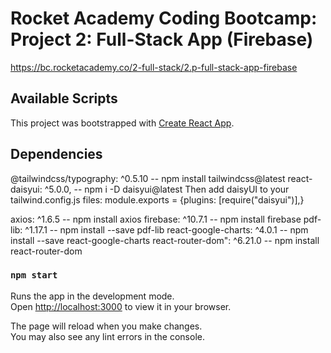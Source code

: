 # Rocket Academy Coding Bootcamp: Project 2: Full-Stack App (Firebase)

https://bc.rocketacademy.co/2-full-stack/2.p-full-stack-app-firebase

## Available Scripts

This project was bootstrapped with [Create React App](https://github.com/facebook/create-react-app).

## Dependencies

@tailwindcss/typography: ^0.5.10 -- npm install tailwindcss@latest
react-daisyui: ^5.0.0, -- npm i -D daisyui@latest
Then add daisyUI to your tailwind.config.js files:
module.exports = {plugins: [require("daisyui")],}

axios: ^1.6.5 -- npm install axios
firebase: ^10.7.1 -- npm install firebase
pdf-lib: ^1.17.1 -- npm install --save pdf-lib
react-google-charts: ^4.0.1 -- npm install --save react-google-charts
react-router-dom": ^6.21.0 -- npm install react-router-dom

### `npm start`

Runs the app in the development mode.\
Open [http://localhost:3000](http://localhost:3000) to view it in your browser.

The page will reload when you make changes.\
You may also see any lint errors in the console.
